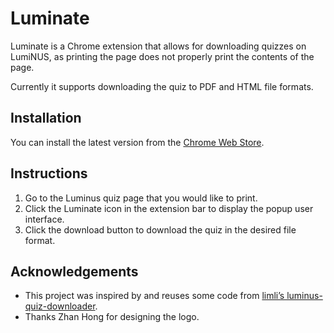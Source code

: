 # Luminate

Luminate is a Chrome extension that allows for downloading quizzes on LumiNUS, as printing the page does not properly print the contents of the page.

Currently it supports downloading the quiz to PDF and HTML file formats.

## Installation

You can install the latest version from the [Chrome Web Store](https://chrome.google.com/webstore/detail/luminate-luminus-quiz-dow/ocgahaldenhmlgenpapfekbpgbpgpajb).

## Instructions

1. Go to the Luminus quiz page that you would like to print.
1. Click the Luminate icon in the extension bar to display the popup user interface.
1. Click the download button to download the quiz in the desired file format.

## Acknowledgements

- This project was inspired by and reuses some code from [limli’s luminus-quiz-downloader](https://github.com/limli/luminus-quiz-downloader).
- Thanks Zhan Hong for designing the logo.
